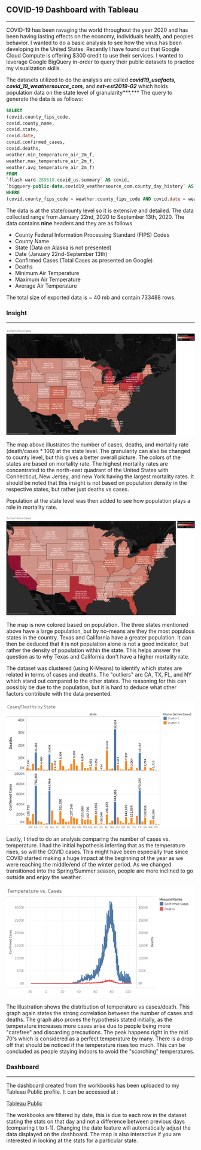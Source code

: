## COVID-19 Dashboard with Tableau

---

COVID-19 has been ravaging the world throughout the year 2020 and has been having lasting effects on the economy, individuals health, and peoples behavior. I wanted to do a basic analysis to see how the virus has been developing in the United States. Recently I have found out that Google Cloud Compute is offering $300 credit to use their services. I wanted to leverage Google BigQuery in-order to query their public datasets to practice my visualization skills.

The datasets utilized to do the analysis are called  ***covid19_usafacts,** **covid_19_weathersource_com,*** and ***nst-est2019-02*** which holds population data on the state level of granularity***.*** The query to generate the data is as follows:

```sql
SELECT 
(covid.county_fips_code, 
covid.county_name, 
covid.state, 
covid.date, 
covid.confirmed_cases, 
covid.deaths,
weather.min_temperature_air_2m_f, 
weather.max_temperature_air_2m_f, 
weather.avg_temperature_air_2m_f)
FROM 
`flash-ward-289518.covid_us.summary` AS covid,
`bigquery-public-data.covid19_weathersource_com.county_day_history` AS weather
WHERE 
(covid.county_fips_code = weather.county_fips_code AND covid.date = weather.date)
```

The data is at the state/county level so it is extensive and detailed. The data collected range from January 22nd, 2020 to September 13th, 2020. The data contains **nine** headers and they are as follows

- County Federal Information Processing Standard (FIPS) Codes
- County Name
- State (Data on Alaska is not presented)
- Date (January 22nd-September 13th)
- Confirmed Cases (Total Cases as presented on Google)
- Deaths
- Minimum Air Temperature
- Maximum Air Temperature
- Average Air Temperature

The total size of exported data is ~ 40 mb and contain 733488 rows.

### Insight

---

![Confirmed Cases by Date](https://github.com/speri203/COVID-Dashboard/blob/master/Screenshots/Confirmed%20Cases%20by%20Date.png)

The map above illustrates the number of cases, deaths, and mortality rate (death/cases * 100) at the state level. The granularity can also be changed to county level, but this gives a better overall picture. The colors of the states are based on mortality rate. The highest mortality rates are concentrated to the north-east quadrant of the United States with Connecticut, New Jersey, and new York having the largest mortality rates. It should be noted that this insight is not based on population density in the respective states, but rather just deaths vs cases.

Population at the state level was then added to see how population plays a role in mortality rate.

![Confirmed Cases with Population](https://github.com/speri203/COVID-Dashboard/blob/master/Screenshots/Confirmed%20Cases%20by%20Date%20(Population).png)

The map is now colored based on population. The three states mentioned above have a large population, but by no-means are they the most populous states in the country. Texas and California have a greater population. It can then be deduced that it is not population alone is not a good indicator, but rather the density of population within the state. This helps answer the question as to why Texas and California don't have a higher mortality rate. 

The dataset was clustered (using K-Means) to identify which states are related in terms of cases and deaths. The "outliers" are CA, TX, FL, and NY which stand out compared to the other states. The reasoning for this can possibly be due to the population, but it is hard to deduce what other factors contribute with the data presented.

![Cases with clustering](https://github.com/speri203/COVID-Dashboard/blob/master/Screenshots/Cases:Deaths%20w%20Clusters.png)

Lastly, I tried to do an analysis comparing the number of cases vs. temperature. I had the initial hypothesis inferring that as the temperature rises, so will the COVID cases. This might have been especially true since COVID started making a huge impact at the beginning of the year as we were reaching the middle/end of the winter period. As we changed transitioned into the Spring/Summer season, people are more inclined to go outside and enjoy the weather.

![Temperature vs Cases](https://github.com/speri203/COVID-Dashboard/blob/master/Screenshots/Temperature%20vs%20Cases.png)

The illustration shows the distribution of temperature vs cases/death. This graph again states the strong correlation between the number of cases and deaths. The graph also proves the hypothesis stated initially, as the temperature increases more cases arise due to people being more "carefree" and discarding precautions. The peak happens right in the mid 70's which is considered as a perfect temperature by many. There is a drop off that should be noticed if the temperature rises too much. This can be concluded as people staying indoors to avoid the "scorching" temperatures. 

### Dashboard

---

The dashboard created from the workbooks has been uploaded to my Tableau Public profile. It can be accessed at : 

[Tableau Public](https://public.tableau.com/profile/sai.peri#!/vizhome/Covid_analysis_16002098975580/Dashboard1)

The workbooks are filtered by date, this is due to each row in the dataset stating the stats on that day and not a difference between previous days (comparing t to t-1). Changing the date feature will automatically adjust the data displayed on the dashboard. The map is also interactive if you are interested in looking at the stats for a particular state.
